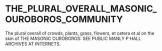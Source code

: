 # THE_PLURAL_OVERALL_MASONIC_OUROBOROS_COMMUNITY
The plural overall of crowds, plants, grass, flowers, et cetera et al on the skin of THE MASONIC OUROBOROS: SEE PUBLIC MANLY P HALL ARCHIVES AT INTERNETS.
